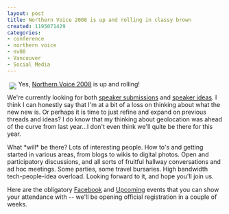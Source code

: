 ```yaml
--- 
layout: post
title: Northern Voice 2008 is up and rolling in classy brown
created: 1195071429
categories: 
- conference
- northern voice
- nv08
- Vancouver
- Social Media
---
```

<img src="http://farm3.static.flickr.com/2325/1964298283_290f8bac9c_o.jpg" align="left" vspace="5" hspace="5" /><p>Yes, <a href="http://2008.northernvoice.ca">Northern Voice 2008</a> is up and rolling!</p>

<p>We're currently looking for both <a href="http://2008.northernvoice.ca/speaker-submission">speaker submissions</a> and <a href="http://2008.northernvoice.ca/ideas">speaker ideas</a>. I think I can honestly say that I'm at a bit of a loss on thinking about what the new new is. Or perhaps it is time to just refine and expand on previous threads and ideas? I do know that my thinking about geolocation was ahead of the curve from last year...I don't even think we'll quite be there for this year.</p>

<p>What *will* be there? Lots of interesting people. How to's and getting started in various areas, from blogs to wikis to digital photos. Open and participatory discussions, and all sorts of fruitful hallway conversations and ad hoc meetings. Some parties, some travel bursaries. High bandwidth tech-people-idea overload. Looking forward to it, and hope you'll join us.</p>

<p>Here are the obligatory <a href="http://www.facebook.com/event.php?eid=7155707537">Facebook</a> and <a href="http://upcoming.yahoo.com/event/312783">Upcoming</a> events that you can show your attendance with -- we'll be opening official registration in a couple of weeks.</p>
<!--break-->
